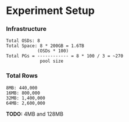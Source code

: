 # Experiment Setup

###  Infrastructure
```
Total OSDs: 8
Total Space: 8 * 200GB = 1.6TB
            (OSDs * 100)
Total PGs = ------------ = 8 * 100 / 3 = ~270
             pool size  

```

### Total Rows
```
8MB: 440,000
16MB: 800,000
32MB: 1,400,000
64MB: 2,600,000
```

**TODO:** 4MB and 128MB
